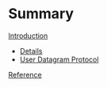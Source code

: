 # Summary


[Introduction](./Introduction.md)

- [Details](./Details.md)
- [User Datagram Protocol](./UDP.md)

[Reference](./Reference.md)
